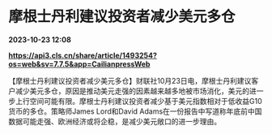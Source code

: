 # 摩根士丹利建议投资者减少美元多仓

**2023-10-23 12:08**

**https://api3.cls.cn/share/article/1493254?os=web&sv=7.7.5&app=CailianpressWeb**

【摩根士丹利建议投资者减少美元多仓】财联社10月23日电，摩根士丹利建议客户减少美元多仓，原因是推动美元走强的因素越来越多地被市场消化，美元的进一步上行空间可能有限。摩根士丹利建议投资者减少基于美元指数相对于低收益G10货币的多仓。策略师James Lord和David Adams在一份报告中写道称年底前中国数据可能走强、欧洲经济或将企稳，是减少美元敞口的进一步理由。